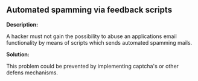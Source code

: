 
Automated spamming via feedback scripts
-------


**Description:**

A hacker must not gain the possibility to abuse an applications email functionality by means of scripts which sends automated spamming mails.


**Solution:**

This problem could be prevented by implementing captcha\'s or other defens mechanisms.	